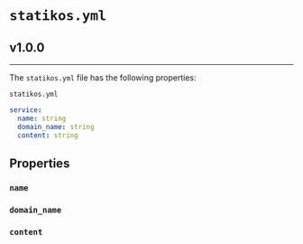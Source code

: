 # `statikos.yml`

## v1.0.0
---

The `statikos.yml` file has the following properties:

`statikos.yml`

```yaml
service:
  name: string
  domain_name: string
  content: string
```

## Properties

### `name`

### `domain_name`

### `content`
